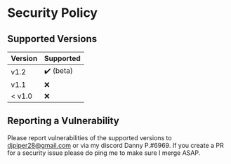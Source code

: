 # Security Policy

## Supported Versions

| Version | Supported          |
| ------- | ------------------ |
| v1.2    | :heavy_check_mark: (beta)|
| v1.1    | :x:                |
| < v1.0  | :x:                |

## Reporting a Vulnerability

Please report vulnerabilities of the supported versions to djpiper28@gmail.com 
or via my discord Danny P.#6969. If you create a PR for a security issue please 
do ping me to make sure I merge ASAP.
